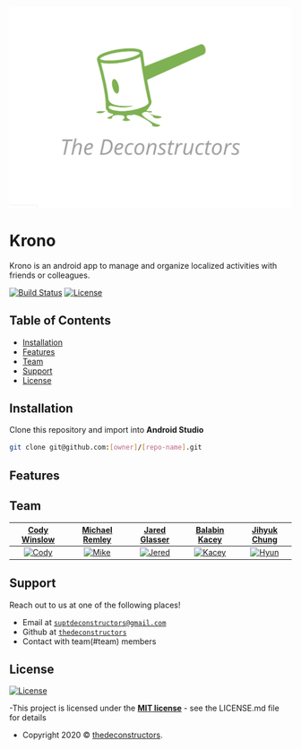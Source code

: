 ![TeamLogo](https://github.com/thedeconstructors/Krono/blob/Development/TeamLogo.png)

# Krono
Krono is an android app to manage and organize localized activities with friends or colleagues.

[![Build Status](http://img.shields.io/travis/badges/badgerbadgerbadger.svg?style=flat-square)](https://travis-ci.org/badges/badgerbadgerbadger) [![License](http://img.shields.io/:license-mit-blue.svg?style=flat-square)](http://badges.mit-license.org)

## Table of Contents

- [Installation](#installation)
- [Features](#features)
- [Team](#team)
- [Support](#support)
- [License](#license)

## Installation
Clone this repository and import into **Android Studio**
```bash
git clone git@github.com:[owner]/[repo-name].git
```

## Features


## Team

| <a href="https://github.com/CodeyWinslow" target="_blank">**Cody Winslow**</a> | <a href="https://github.com/Mikesteam1234" target="_blank">**Michael Remley**</a> | <a href="https://github.com/JaredGlasser" target="_blank">**Jared Glasser**</a> | <a href="https://github.com/Balabin-Kacey" target="_blank">**Balabin Kacey**</a> | <a href="https://github.com/jihyukchung" target="_blank">**Jihyuk Chung**</a> | 
| :---: | :---: | :---: | :---: | :---: |
| [![Cody](https://avatars3.githubusercontent.com/u/24807225?s=400&v=4)](https://github.com/CodeyWinslow) | [![Mike](https://avatars1.githubusercontent.com/u/19197456?s=400&v=4)](https://github.com/Mikesteam1234) | [![Jered](https://avatars3.githubusercontent.com/u/56705972?s=400&v=4)](https://github.com/JaredGlasser) | [![Kacey](https://avatars0.githubusercontent.com/u/51183783?s=400&v=4)](https://github.com/Balabin-Kacey) | [![Hyun](https://avatars1.githubusercontent.com/u/4284691?v=3&s=200)](https://github.com/jihyukchung)  |

## Support

Reach out to us at one of the following places!

- Email at <a href="suptdeconstructors@gmail.com" target="_blank">`suptdeconstructors@gmail.com`</a>
- Github at <a href="https://github.com/thedeconstructors" target="_blank">`thedeconstructors`</a>
- Contact with team(#team) members

## License

[![License](http://img.shields.io/:license-mit-blue.svg?style=flat-square)](http://badges.mit-license.org)

-This project is licensed under the **[MIT license](http://opensource.org/licenses/mit-license.php)** - see the LICENSE.md file for details
- Copyright 2020 © <a href="https://github.com/thedeconstructors" target="_blank">thedeconstructors</a>.
